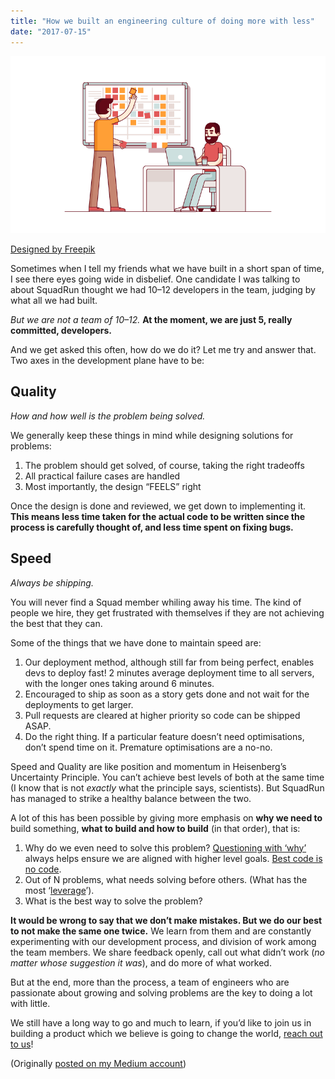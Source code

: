 ```yaml
---
title: "How we built an engineering culture of doing more with less"
date: "2017-07-15"
---
```


![](images/c204b-1acz5awgg43cfyan_khpixq.png)

[Designed by Freepik](https://www.freepik.com/free-vector/two-developers-planning-their-work_1311469.htm)

Sometimes when I tell my friends what we have built in a short span of time, I see there eyes going wide in disbelief. One candidate I was talking to about SquadRun thought we had 10–12 developers in the team, judging by what all we had built.

_But we are not a team of 10–12._ **At the moment, we are just 5, really committed, developers.**

And we get asked this often, how do we do it? Let me try and answer that. Two axes in the development plane have to be:

## **Quality**

_How and how well is the problem being solved._

We generally keep these things in mind while designing solutions for problems:

1. The problem should get solved, of course, taking the right tradeoffs
2. All practical failure cases are handled
3. Most importantly, the design “FEELS” right

Once the design is done and reviewed, we get down to implementing it. **This means less time taken for the actual code to be written since the process is carefully thought of, and less time spent on fixing bugs.**

## **Speed**

_Always be shipping._

You will never find a Squad member whiling away his time. The kind of people we hire, they get frustrated with themselves if they are not achieving the best that they can.

Some of the things that we have done to maintain speed are:

1. Our deployment method, although still far from being perfect, enables devs to deploy fast! 2 minutes average deployment time to all servers, with the longer ones taking around 6 minutes.
2. Encouraged to ship as soon as a story gets done and not wait for the deployments to get larger.
3. Pull requests are cleared at higher priority so code can be shipped ASAP.
4. Do the right thing. If a particular feature doesn’t need optimisations, don’t spend time on it. Premature optimisations are a no-no.

Speed and Quality are like position and momentum in Heisenberg’s Uncertainty Principle. You can’t achieve best levels of both at the same time (I know that is not _exactly_ what the principle says, scientists). But SquadRun has managed to strike a healthy balance between the two.

A lot of this has been possible by giving more emphasis on **why we need to** build something, **what to build and how to build** (in that order), that is:

1. Why do we even need to solve this problem? [Questioning with ‘why’](https://www.youtube.com/watch?v=qp0HIF3SfI4) always helps ensure we are aligned with higher level goals. [Best code is no code](https://blog.codinghorror.com/the-best-code-is-no-code-at-all/).
2. Out of N problems, what needs solving before others. (What has the most ‘[leverage](https://www.goodreads.com/book/show/25238425-the-effective-engineer)’).
3. What is the best way to solve the problem?

**It would be wrong to say that we don’t make mistakes. But we do our best to not make the same one twice.** We learn from them and are constantly experimenting with our development process, and division of work among the team members. We share feedback openly, call out what didn’t work (_no matter whose suggestion it was_), and do more of what worked.

But at the end, more than the process, a team of engineers who are passionate about growing and solving problems are the key to doing a lot with little.

We still have a long way to go and much to learn, if you’d like to join us in building a product which we believe is going to change the world, [reach out to us](http://bit.ly/squad-careers)!

(Originally [posted on my Medium account](https://medium.com/squad-engineering/how-we-built-an-engineering-culture-of-doing-more-with-less-a0a053be8e30))
